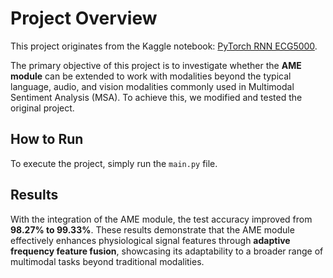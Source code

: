 # Project Overview

This project originates from the Kaggle notebook: [PyTorch RNN ECG5000](https://www.kaggle.com/code/alfredkondoro/pytorch-rnn-ecg5000). 

The primary objective of this project is to investigate whether the **AME module** can be extended to work with modalities beyond the typical language, audio, and vision modalities commonly used in Multimodal Sentiment Analysis (MSA). To achieve this, we modified and tested the original project.

## How to Run
To execute the project, simply run the `main.py` file.

## Results
With the integration of the AME module, the test accuracy improved from **98.27% to 99.33%**. These results demonstrate that the AME module effectively enhances physiological signal features through **adaptive frequency feature fusion**, showcasing its adaptability to a broader range of multimodal tasks beyond traditional modalities.
